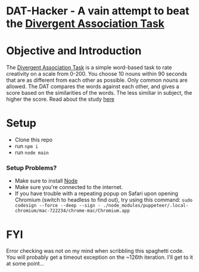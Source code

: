 # DAT-Hacker - A vain attempt to beat the [Divergent Association Task](https://www.datcreativity.com/)
# Objective and Introduction
The [Divergent Association Task](https://www.datcreativity.com/) is a simple word-based task to rate creativity on a scale from 0-200. You choose 10 nouns within 90 seconds that are as different from each other as possible. Only common nouns are allowed. The DAT compares the words against each other, and gives a score based on the similarities of the words. The less similiar in subject, the higher the score. Read about the study [here](https://www.datcreativity.com/)

# Setup
- Clone this repo
- run `npm i`
- run `node main`

### Setup Problems?
- Make sure to install [Node](https://nodejs.org/en/download/)
- Make sure you're connected to the internet.
- If you have trouble with a repeating popup on Safari upon opening Chromium (switch to headless to find out), try using this command:
`sudo codesign --force --deep --sign - ./node_modules/puppeteer/.local-chromium/mac-722234/chrome-mac/Chromium.app`

# FYI
Error checking was not on my mind when scribbling this spaghetti code. You will probably get a timeout exception on the ~126th iteration. I'll get to it at some point...
